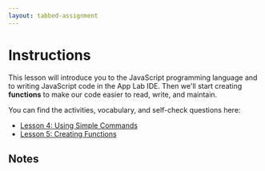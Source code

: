 ```yaml
---
layout: tabbed-assignment
---
```


# Instructions

This lesson will introduce you to the JavaScript programming language and to writing JavaScript code in the App Lab IDE. Then we'll start creating **functions** to make our code easier to read, write, and maintain.

You can find the activities, vocabulary, and self-check questions here:

* [Lesson 4: Using Simple Commands]()
* [Lesson 5: Creating Functions]()

## Notes

<!-- Don't edit links here, change them in _data/assignment.yml instead, -->

[slides]: <{{site.data.assignment.slides}}>
[template]: <{{site.data.assignment.template}}>
